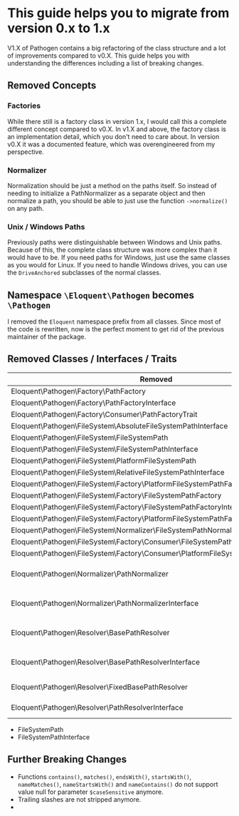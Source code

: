 # This guide helps you to migrate from version 0.x to 1.x

V1.X of Pathogen contains a big refactoring of the class structure and a lot of improvements compared to v0.X.
This guide helps you with understanding the differences including a list of breaking changes.

## Removed Concepts

### Factories

While there still is a factory class in version 1.x, I would call this a complete different concept compared to v0.X.
In v1.X and above, the factory class is an implementation detail, which you don't need to care about. In version v0.X it
was a documented feature, which was overengineered from my perspective.

### Normalizer

Normalization should be just a method on the paths itself. So instead of needing to initialize a PathNormalizer as a
separate object and then normalize a path, you should be able to just use the function `->normalize()` on any path.

### Unix / Windows Paths

Previously paths were distinguishable between Windows and Unix paths. Because of this, the complete class structure was
more complex than it would have to be. If you need paths for Windows, just use the same classes as you would for Linux.
If you need to handle Windows drives, you can use the `DriveAnchored` subclasses of the normal classes.

## Namespace `\Eloquent\Pathogen` becomes `\Pathogen`

I removed the `Eloquent` namespace prefix from all classes. Since most of the code is rewritten, now is the perfect
moment to get rid of the previous maintainer of the package.

## Removed Classes / Interfaces / Traits

| Removed                                                                          | Replacement                                |
|----------------------------------------------------------------------------------|--------------------------------------------|
| Eloquent\Pathogen\Factory\PathFactory                                            | -                                          |
| Eloquent\Pathogen\Factory\PathFactoryInterface                                   | -                                          |
| Eloquent\Pathogen\Factory\Consumer\PathFactoryTrait                              | -                                          |
| Eloquent\Pathogen\FileSystem\AbsoluteFileSystemPathInterface                     | Pathogen\AbsolutePath                      |
| Eloquent\Pathogen\FileSystem\FileSystemPath                                      | Pathogen\Path                              |
| Eloquent\Pathogen\FileSystem\FileSystemPathInterface                             | Pathogen\Path                              |
| Eloquent\Pathogen\FileSystem\PlatformFileSystemPath                              | Pathogen\Path                              |
| Eloquent\Pathogen\FileSystem\RelativeFileSystemPathInterface                     | Pathogen\RelativePath                      |
| Eloquent\Pathogen\FileSystem\Factory\PlatformFileSystemPathFactory               | -                                          |
| Eloquent\Pathogen\FileSystem\Factory\FileSystemPathFactory                       | -                                          |
| Eloquent\Pathogen\FileSystem\Factory\FileSystemPathFactoryInterface              | -                                          |
| Eloquent\Pathogen\FileSystem\Factory\PlatformFileSystemPathFactory               | -                                          |
| Eloquent\Pathogen\FileSystem\Normalizer\FileSystemPathNormalizer                 | -                                          |
| Eloquent\Pathogen\FileSystem\Factory\Consumer\FileSystemPathFactoryTrait         | -                                          |
| Eloquent\Pathogen\FileSystem\Factory\Consumer\PlatformFileSystemPathFactoryTrait | -                                          |
| Eloquent\Pathogen\Normalizer\PathNormalizer                                      | Use ->normalize() (TODO) function on paths |
| Eloquent\Pathogen\Normalizer\PathNormalizerInterface                             | Use ->normalize() (TODO) function on paths |
| Eloquent\Pathogen\Resolver\BasePathResolver                                      | Use ->resolve() (TODO) function on paths   |
| Eloquent\Pathogen\Resolver\BasePathResolverInterface                             | Use ->resolve() (TODO) function on paths   |
| Eloquent\Pathogen\Resolver\FixedBasePathResolver                                 | Use ->resolve() (TODO) instead             |
| Eloquent\Pathogen\Resolver\PathResolverInterface                                 | Use ->resolve() (TODO) instead             |





- FileSystemPath
- FileSystemPathInterface


## Further Breaking Changes

- Functions `contains()`, `matches()`, `endsWith()`, `startsWith()`, `nameMatches()`, `nameStartsWith()` and `nameContains()` do not support value null for parameter `$caseSensitive` anymore.
- Trailing slashes are not stripped anymore.
- 